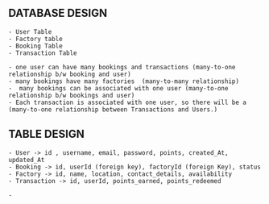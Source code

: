 ## DATABASE DESIGN
    - User Table
    - Factory table
    - Booking Table
    - Transaction Table

    - one user can have many bookings and transactions (many-to-one relationship b/w booking and user)
    - many bookings have many factories  (many-to-many relationship)
    -  many bookings can be associated with one user (many-to-one relationship b/w bookings and user)
    - Each transaction is associated with one user, so there will be a (many-to-one relationship between Transactions and Users.) 

## TABLE DESIGN
    - User -> id , username, email, password, points, created_At, updated_At
    - Booking -> id, userId (foreign key), factoryId (foreign Key), status
    - Factory -> id, name, location, contact_details, availability
    - Transaction -> id, userId, points_earned, points_redeemed

    -